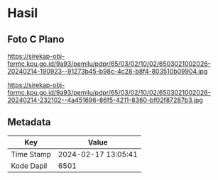 # Hasil

## Foto C Plano

https://sirekap-obj-formc.kpu.go.id/9a93/pemilu/pdpr/65/03/02/10/02/6503021002026-20240214-190923--91273b45-b98c-4c28-b8f4-803510b09904.jpg

https://sirekap-obj-formc.kpu.go.id/9a93/pemilu/pdpr/65/03/02/10/02/6503021002026-20240214-232102--4a451696-86f5-4211-8360-bf02f87287b3.jpg


## Metadata

| Key        | Value               |
| ---------- | ------------------- |
| Time Stamp | 2024-02-17 13:05:41 |
| Kode Dapil | 6501                |



